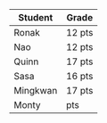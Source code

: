 | Student | Grade |
|----------|----------|
| Ronak | 12 pts |
| Nao | 12 pts |
| Quinn | 17 pts |
| Sasa | 16 pts |
| Mingkwan | 17 pts |
| Monty | pts |
